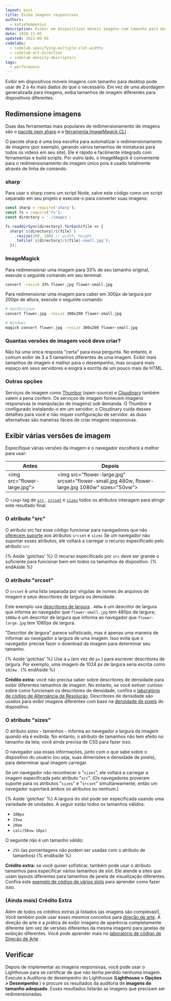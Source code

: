 ```yaml
---
layout: post
title: Exiba imagens responsivas
authors:
  - katiehempenius
description: Exibir em dispositivos móveis imagens com tamanho para desktop pode usar de 2 a 4x mais dados do que o necessário. Em vez de usar uma abordagem generalizada para as imagens, exiba tamanhos de imagem para dispositivos diferentes.
date: 2018-11-05
updated: 2021-06-05
codelabs:
  - codelab-specifying-multiple-slot-widths
  - codelab-art-direction
  - codelab-density-descriptors
tags:
  - performance
---
```


Exibir em dispositivos móveis imagens com tamanho para desktop pode usar de 2 a 4x mais dados do que o necessário. Em vez de uma abordagem generalizada para imagens, exiba tamanhos de imagem diferentes para dispositivos diferentes.

## Redimensione imagens

Duas das ferramentas mais populares de redimensionamento de imagens são o [pacote npm sharp](https://www.npmjs.com/package/sharp) e a [ferramenta ImageMagick CLI](https://www.imagemagick.org/script/index.php) .

O pacote sharp é uma boa escolha para automatizar o redimensionamento de imagens (por exemplo, gerando vários tamanhos de miniaturas para todos os vídeos em seu site). Ele é rápido e facilmente integrado com ferramentas e build scripts. Por outro lado, o ImageMagick é conveniente para o redimensionamento de imagem único pois é usado totalmente através de linha de comando.

### sharp

Para usar o sharp como um script Node, salve este código como um script separado em seu projeto e execute-o para converter suas imagens:

```javascript
const sharp = require('sharp');
const fs = require('fs');
const directory = './images';

fs.readdirSync(directory).forEach(file => {
  sharp(`${directory}/${file}`)
    .resize(200, 100) // width, height
    .toFile(`${directory}/${file}-small.jpg`);
  });
```

### ImageMagick

Para redimensionar uma imagem para 33% de seu tamanho original, execute o seguinte comando em seu terminal:

```bash
convert -resize 33% flower.jpg flower-small.jpg
```

Para redimensionar uma imagem para caber em 300px de largura por 200px de altura, execute o seguinte comando:

```bash
# macOS/Linux
convert flower.jpg -resize 300x200 flower-small.jpg

# Windows
magick convert flower.jpg -resize 300x200 flower-small.jpg
```

### Quantas versões de imagem você deve criar?

Não há uma única resposta "certa" para essa pergunta. No entanto, é comum exibir de 3 a 5 tamanhos diferentes de uma imagem. Exibir mais tamanhos de imagem é melhor para o desempenho, mas ocupará mais espaço em seus servidores e exigirá a escrita de um pouco mais de HTML.

### Outras opções

Serviços de imagem como [Thumbor](https://github.com/thumbor/thumbor) (open-source) e [Cloudinary](https://cloudinary.com/) também valem a pena conferir. Os serviços de imagem fornecem imagens responsivas (e manipulação de imagens) sob demanda. O Thumbor é configurado instalando-o em um servidor; o Cloudinary cuida desses detalhes para você e não requer configuração de servidor. as duas alternativas são maneiras fáceis de criar imagens responsivas.

## Exibir várias versões de imagem

Especifique várias versões da imagem e o navegador escolherá a melhor para usar:


<div class="table-wrapper scrollbar">
  <table>
    <thead>
      <tr>
        <th><strong>Antes</strong></th>
        <th><strong>Depois</strong></th>
      </tr>
    </thead>
    <tbody>
      <tr>
        <td>
          &lt;img src="flower-large.jpg"&gt;
        </td>
        <td>
          &lt;img src="flower-large.jpg" srcset="flower-small.jpg 480w,
          flower-large.jpg 1080w" sizes="50vw"&gt;
        </td>
      </tr>
    </tbody>
  </table>
</div>

O `<img>` tag de [`src`](https://developer.mozilla.org/docs/Web/HTML/Element/img#attr-src) , [`srcset`](https://developer.mozilla.org/docs/Web/HTML/Element/img#attr-srcset) e [`sizes`](https://developer.mozilla.org/docs/Web/HTML/Element/img#attr-sizes) todos os atributos interagem para atingir este resultado final.

### O atributo "src"

O atributo src faz esse código funcionar para navegadores que não [oferecem suporte](https://caniuse.com/#search=srcset) aos atributos `srcset` e `sizes` Se um navegador não suportar esses atributos, ele voltará a carregar o recurso especificado pelo atributo `src`

{% Aside 'gotchas' %} O recurso especificado por `src` deve ser grande o suficiente para funcionar bem em todos os tamanhos de dispositivo. {% endAside %}

### O atributo "srcset"

O `srcset` é uma lista separada por vírgulas de nomes de arquivos de imagem e seus descritores de largura ou densidade.

Este exemplo usa [descritores de largura](https://www.w3.org/TR/html5/semantics-embedded-content.html#width-descriptor) . `480w` é um descritor de largura que informa ao navegador que `flower-small.jpg` tem 480px de largura; `1080w` é um descritor de largura que informa ao navegador que `flower-large.jpg` tem 1080px de largura.

"Descritor de largura" parece sofisticado, mas é apenas uma maneira de informar ao navegador a largura de uma imagem. Isso evita que o navegador precise fazer o download da imagem para determinar seu tamanho.

{% Aside 'gotchas' %} Use a `w` (em vez de `px` ) para escrever descritores de largura. Por exemplo, uma imagem de 1024 px de largura seria escrita como `1024w` . {% endAside %}

**Crédito extra:** você não precisa saber sobre descritores de densidade para exibir diferentes tamanhos de imagem. No entanto, se você estiver curioso sobre como funcionam os descritores de densidade, confira o [laboratório de código de Alternância de Resolução](/codelab-density-descriptors). Descritores de densidade são usados para exibir imagens diferentes com base na [densidade de pixels](https://en.wikipedia.org/wiki/Pixel_density) do dispositivo.

### O atributo "sizes"

O atributo sizes - tamanhos - informa ao navegador a largura da imagem quando ela é exibida. No entanto, o atributo de tamanhos não tem efeito no tamanho da tela; você ainda precisa de CSS para fazer isso.

O navegador usa essas informações, junto com o que sabe sobre o dispositivo do usuário (ou seja, suas dimensões e densidade de pixels), para determinar qual imagem carregar.

Se um navegador não reconhecer o "`sizes`", ele voltará a carregar a imagem especificada pelo atributo "`src`". (Os navegadores proveram suporte para os atributos "`sizes`" e "`srcset`" simultaneamente, então um navegador suportará ambos os atributos ou nenhum.)

{% Aside 'gotchas' %} A largura do slot pode ser especificada usando uma variedade de unidades. A seguir estão todos os tamanhos válidos:

- `100px`
- `33vw`
- `20em`
- `calc(50vw-10px)`

O seguinte não é um tamanho válido:

- `25%` (as porcentagens não podem ser usadas com o atributo de tamanhos) {% endAside %}

**Crédito extra:** se você quiser sofisticar, também pode usar o atributo tamanhos para especificar vários tamanhos de slot. Ele atende a sites que usam layouts diferentes para tamanhos de janela de visualização diferentes. Confira este [exemplo de código de vários slots](/codelab-specifying-multiple-slot-widths) para aprender como fazer isso.

### (Ainda mais) Crédito Extra

Além de todos os créditos extras já listados (as imagens são complexas!), Você também pode usar esses mesmos conceitos para [direção de arte](https://developer.mozilla.org/docs/Learn/HTML/Multimedia_and_embedding/Responsive_images#Art_direction). A direção de arte é a prática de exibir imagens de aparência completamente diferente (em vez de versões diferentes da mesma imagem) para janelas de exibição diferentes. Você pode aprender mais no [laboratório de código de Direção de Arte](/codelab-art-direction) .

## Verificar

Depois de implementar as imagens responsivas, você pode usar o Lighthouse para se certificar de que não tenha perdido nenhuma imagem. Execute a Auditoria de desempenho do Lighthouse (**Lighthouse > Opções > Desempenho** ) e procure os resultados da auditoria de **imagens do tamanho adequado.** Esses resultados listarão as imagens que precisam ser redimensionadas.
